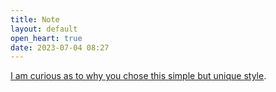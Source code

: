 ```yaml
---
title: Note
layout: default
open_heart: true
date: 2023-07-04 08:27
---
```


[I am curious as to why you chose this simple but unique style](https://github.com/muan/site/issues/46).
